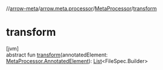 //[arrow-meta](../../../index.md)/[arrow.meta.processor](../index.md)/[MetaProcessor](index.md)/[transform](transform.md)

# transform

[jvm]\
abstract fun [transform](transform.md)(annotatedElement: [MetaProcessor.AnnotatedElement](-annotated-element/index.md)): [List](https://kotlinlang.org/api/latest/jvm/stdlib/kotlin.collections/-list/index.html)&lt;FileSpec.Builder&gt;
